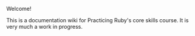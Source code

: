 Welcome!

This is a documentation wiki for Practicing Ruby's core skills course. It is very much a work in progress.